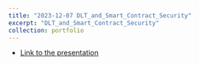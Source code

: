 ```yaml
---
title: "2023-12-07 DLT_and_Smart_Contract_Security"
excerpt: "DLT_and_Smart_Contract_Security"
collection: portfolio
--- 
```


* [Link to the presentation](http://olivieratangana.github.io/files/DLT_and_Smart_Contract_Security.pdf)
